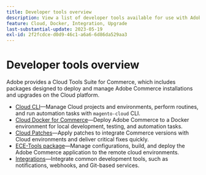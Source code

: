 ```yaml
---
title: Developer tools overview
description: View a list of developer tools available for use with Adobe Commerce on cloud infrastructure.
feature: Cloud, Docker, Integration, Upgrade
last-substantial-update: 2023-05-19
exl-id: 2f2fcdce-d0d9-46c1-a6a6-6d86da529aa3
---
```

# Developer tools overview

Adobe provides a Cloud Tools Suite for Commerce, which includes packages designed to deploy and manage Adobe Commerce installations and upgrades on the Cloud platform.

- [Cloud CLI](cloud-cli-overview.md)—Manage Cloud projects and environments, perform routines, and run automation tasks with `magento-cloud` CLI.
- [Cloud Docker for Commerce](cloud-docker.md)—Deploy Adobe Commerce to a Docker environment for local development, testing, and automation tasks.
- [Cloud Patches](../development/apply-patches.md)—Apply patches to integrate Commerce versions with Cloud environments and deliver critical fixes quickly.
- [ECE-Tools package](package-overview.md)—Manage configurations, build, and deploy the Adobe Commerce application to the remote cloud environments.
- [Integrations](../integrations/overview.md)—Integrate common development tools, such as notifications, webhooks, and Git-based services.
